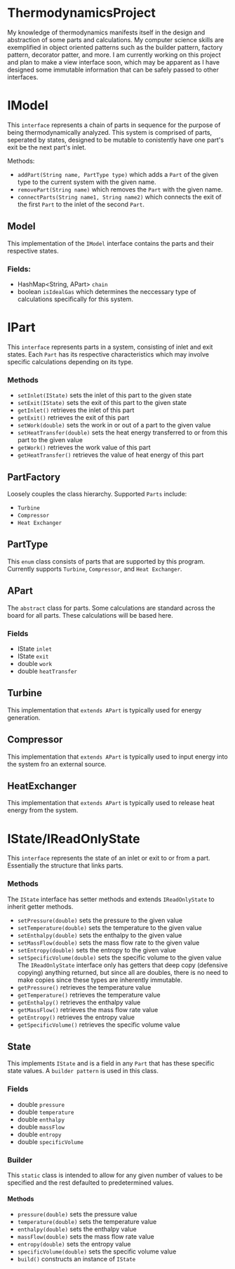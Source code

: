 # ThermodynamicsProject

My knowledge of thermodynamics manifests itself in the design and abstraction of some parts and calculations. My computer science skills are exemplified in object oriented patterns such as the builder pattern, factory pattern, decorator patter, and more.
I am currently working on this project and plan to make a view interface soon, which may be apparent as I have designed some immutable information that can be safely passed to other interfaces. 


# IModel
This `interface` represents a chain of parts in sequence for the purpose of being thermodynamically analyzed.
This system is comprised of parts, seperated by states, designed to be mutable to conistently have one part's exit be the next part's inlet.

Methods:
- `addPart(String name, PartType type)` which adds a `Part` of the given type to the current system with the given name.
- `removePart(String name)` which removes the `Part` with the given name.
- `connectParts(String name1, String name2)` which connects the exit of the first `Part` to the inlet of the second `Part`.

## Model
This implementation of the `IModel` interface contains the parts and their respective states.

### Fields: 
- HashMap<String, APart> `chain`
- boolean `isIdealGas` which determines the neccessary type of calculations specifically for this system.


# IPart
This `interface` represents parts in a system, consisting of inlet and exit states. Each `Part` has its respective characteristics which may involve specific calculations depending on its type.

### Methods
- `setInlet(IState)` sets the inlet of this part to the given state
- `setExit(IState)` sets the exit of this part to the given state
- `getInlet()` retrieves the inlet of this part
- `getExit()` retrieves the exit of this part
- `setWork(double)` sets the work in or out of a part to the given value
- `setHeatTransfer(double)` sets the heat energy transferred to or from this part to the given value
- `getWork()` retrieves the work value of this part
- `getHeatTransfer()` retrieves the value of heat energy of this part

## PartFactory 
Loosely couples the class hierarchy. 
Supported `Parts` include:
- `Turbine`
- `Compressor`
- `Heat Exchanger`

## PartType
This `enum` class consists of parts that are supported by this program. Currently supports `Turbine`, `Compressor`, and `Heat Exchanger`.

## APart
The `abstract` class for parts. Some calculations are standard across the board for all parts. These calculations will be based here.

### Fields
- IState `inlet`
- IState `exit`
- double `work`
- double `heatTransfer`

## Turbine
This implementation that `extends APart` is typically used for energy generation.

## Compressor
This implementation that `extends APart` is typically used to input energy into the system fro an external source.

## HeatExchanger 
This implementation that `extends APart` is typically used to release heat energy from the system.


# IState/IReadOnlyState
This `interface` represents the state of an inlet or exit to or from a part. Essentially the structure that links parts.

### Methods
The `IState` interface has setter methods and extends `IReadOnlyState` to inherit getter methods.
- `setPressure(double)` sets the pressure to the given value
- `setTemperature(double)` sets the temperature to the given value
- `setEnthalpy(double)` sets the enthalpy to the given value
- `setMassFlow(double)` sets the mass flow rate to the given value
- `setEntropy(double)` sets the entropy to the given value
- `setSpecificVolume(double)` sets the specific volume to the given value
The `IReadOnlyState` interface only has getters that deep copy (defensive copying) anything returned, but since all are doubles, there is no need to make copies since these types are inherently immutable.
- `getPressure()` retrieves the temperature value
- `getTemperature()` retrieves the temperature value
- `getEnthalpy()` retrieves the enthalpy value
- `getMassFlow()` retrieves the mass flow rate value
- `getEntropy()` retrieves the entropy value
- `getSpecificVolume()` retrieves the specific volume value

## State
This implements `IState` and is a field in any `Part` that has these specific state values. A `builder pattern` is used in this class.

### Fields
- double `pressure`
- double `temperature`
- double `enthalpy`
- double `massFlow`
- double `entropy`
- double `specificVolume`

### Builder
This `static` class is intended to allow for any given number of values to be specified and the rest defaulted to predetermined values.
#### Methods
- `pressure(double)` sets the pressure value
- `temperature(double)` sets the temperature value
- `enthalpy(double)` sets the enthalpy value
- `massFlow(double)` sets the mass flow rate value
- `entropy(double)` sets the entropy value
- `specificVolume(double)` sets the specific volume value
- `build()` constructs an instance of `IState`


